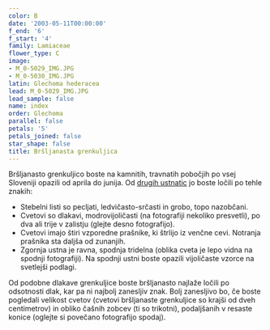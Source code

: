 ```yaml
---
color: B
date: '2003-05-11T00:00:00'
f_end: '6'
f_start: '4'
family: Lamiaceae
flower_type: C
image:
- M_0-5029_IMG.JPG
- M_0-5030_IMG.JPG
latin: Glechoma hederacea
lead: M_0-5029_IMG.JPG
lead_sample: false
name: index
order: Glechoma
parallel: false
petals: '5'
petals_joined: false
star_shape: false
title: Bršljanasta grenkuljica
---
```

Bršljanasto grenkuljico boste na kamnitih, travnatih pobočjih po vsej Sloveniji opazili od aprila do junija. Od [drugih ustnatic](../l_lamiaceae.htm) jo boste ločili po tehle znakih:

-   Stebelni listi so pecljati, ledvičasto-srčasti in grobo, topo nazobčani.
-   Cvetovi so dlakavi, modrovijoličasti (na fotografiji nekoliko presvetli), po dva ali trije v zalistju (glejte desno fotografijo).
-   Cvetovi imajo štiri vzporedne prašnike, ki štrlijo iz venčne cevi. Notranja prašnika sta daljša od zunanjih.
-   Zgornja ustna je ravna, spodnja tridelna (oblika cveta je lepo vidna na spodnji fotografiji). Na spodnji ustni boste opazili vijoličaste vzorce na svetlejši podlagi.

Od podobne dlakave grenkuljice boste bršljanasto najlaže ločili po odsotnosti dlak, kar pa ni najbolj zanesljiv znak. Bolj zanesljivo bo, če boste pogledali velikost cvetov (cvetovi bršljanaste grenkuljice so krajši od dveh centimetrov) in obliko čašnih zobcev (ti so trikotni), podaljšanih v resaste konice (oglejte si povečano fotografijo spodaj).
